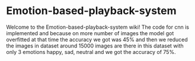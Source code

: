 # Emotion-based-playback-system
Welcome to the Emotion-based-playback-system wiki!
The code for cnn is implemented and because on more number of images the model got overfitted at that time the accuracy we got was 45% and then we reduced the images in dataset around 15000 images are there in this dataset with only 3 emotions happy, sad, neutral and we got the accuracy of 75%.

